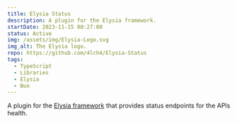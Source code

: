 ```yaml
---
title: Elysia Status
description: A plugin for the Elysia framework.
startDate: 2023-11-15 00:27:00
status: Active
img: /assets/img/Elysia-Logo.svg
img_alt: The Elysia logo.
repo: https://github.com/4lch4/Elysia-Status
tags:
  - TypeScript
  - Libraries
  - Elysia
  - Bun
---
```


A plugin for the [Elysia framework][0] that provides status endpoints for the APIs health.

[0]: https://elysiajs.com
